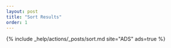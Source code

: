 ```yaml
---
layout: post
title: "Sort Results"
order: 1
---
```


{% include _help/actions/_posts/sort.md site="ADS" ads=true %}

